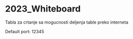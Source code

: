 # 2023_Whiteboard
Tabla za crtanje sa mogucnosti deljenja table preko interneta

Default port: 12345

